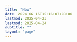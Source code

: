 ```yaml
---
title: "Now"
date: 2024-06-15T15:16:07+08:00
lastmod: 2025-04-23
lastmod: 2025-04-24
subtitle: ""
layout: "page"
---
```

